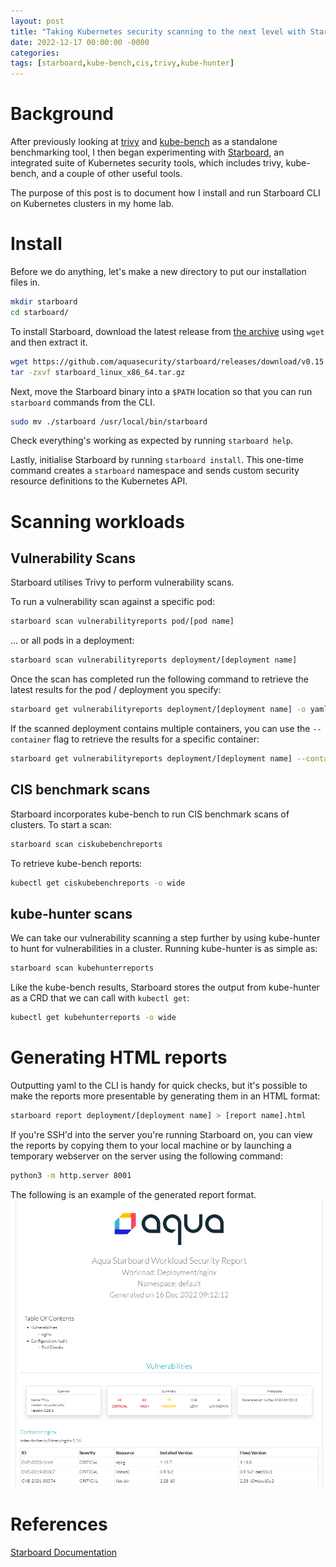 ```yaml
---
layout: post
title: "Taking Kubernetes security scanning to the next level with Starboard"
date: 2022-12-17 00:00:00 -0000
categories:
tags: [starboard,kube-bench,cis,trivy,kube-hunter]
---
```

# Background
After previously looking at [trivy](https://www.matt-adams.co.uk/2022/09/06/trivy.html) and [kube-bench](https://www.matt-adams.co.uk/2022/12/16/kube-bench.html) as a standalone benchmarking tool, I then began experimenting with [Starboard](https://aquasecurity.github.io/starboard/v0.15.8/), an integrated suite of Kubernetes security tools, which includes trivy, kube-bench, and a couple of other useful tools.

The purpose of this post is to document how I install and run Starboard CLI on Kubernetes clusters in my home lab.

# Install

Before we do anything, let's make a new directory to put our installation files in.

```bash
mkdir starboard
cd starboard/
```

To install Starboard, download the latest release from [the archive](https://github.com/aquasecurity/starboard/releases/v0.15.8) using `wget` and then extract it.

```bash
wget https://github.com/aquasecurity/starboard/releases/download/v0.15.8/starboard_linux_x86_64.tar.gz
tar -zxvf starboard_linux_x86_64.tar.gz
```

Next, move the Starboard binary into a `$PATH` location so that you can run `starboard` commands from the CLI.

```bash
sudo mv ./starboard /usr/local/bin/starboard
```
Check everything's working as expected by running `starboard help`.

Lastly, initialise Starboard by running `starboard install`. This one-time command creates a `starboard` namespace and sends custom security resource definitions to the Kubernetes API.

# Scanning workloads

## Vulnerability Scans

Starboard utilises Trivy to perform vulnerability scans.

To run a vulnerability scan against a specific pod:

```bash
starboard scan vulnerabilityreports pod/[pod name]
```

... or all pods in a deployment:

```bash
starboard scan vulnerabilityreports deployment/[deployment name]
```

Once the scan has completed run the following command to retrieve the latest results for the pod / deployment you specify:

```bash
starboard get vulnerabilityreports deployment/[deployment name] -o yaml
```

If the scanned deployment contains multiple containers, you can use the `--container` flag to retrieve the results for a specific container:

```bash
starboard get vulnerabilityreports deployment/[deployment name] --container [container name] -o yaml
```

## CIS benchmark scans

Starboard incorporates kube-bench to run CIS benchmark scans of clusters. To start a scan:

```bash
starboard scan ciskubebenchreports
```

To retrieve kube-bench reports:

```bash
kubectl get ciskubebenchreports -o wide
```

## kube-hunter scans

We can take our vulnerability scanning a step further by using kube-hunter to hunt for vulnerabilities in a cluster. Running kube-hunter is as simple as:
```bash
starboard scan kubehunterreports
```

Like the kube-bench results, Starboard stores the output from kube-hunter as a CRD that we can call with `kubectl get`:

```bash
kubectl get kubehunterreports -o wide
```

# Generating HTML reports
Outputting yaml to the CLI is handy for quick checks, but it's possible to make the reports more presentable by generating them in an HTML format:

```bash
starboard report deployment/[deployment name] > [report name].html
```

If you're SSH'd into the server you're running Starboard on, you can view the reports by copying them to your local machine or by launching a temporary webserver on the server using the following command:

```bash
python3 -m http.server 8001
```
The following is an example of the generated report format.
![Starboard HTML report](../assets/images/starboard-html-report.png)

# References
[Starboard Documentation](https://aquasecurity.github.io/starboard/)